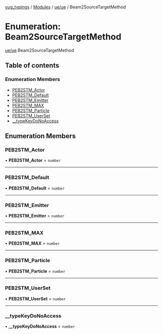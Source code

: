 [yug_typings](../README.md) / [Modules](../modules.md) / [ue/ue](../modules/ue_ue.md) / Beam2SourceTargetMethod

# Enumeration: Beam2SourceTargetMethod

[ue/ue](../modules/ue_ue.md).Beam2SourceTargetMethod

## Table of contents

### Enumeration Members

- [PEB2STM\_Actor](ue_ue.Beam2SourceTargetMethod.md#peb2stm_actor)
- [PEB2STM\_Default](ue_ue.Beam2SourceTargetMethod.md#peb2stm_default)
- [PEB2STM\_Emitter](ue_ue.Beam2SourceTargetMethod.md#peb2stm_emitter)
- [PEB2STM\_MAX](ue_ue.Beam2SourceTargetMethod.md#peb2stm_max)
- [PEB2STM\_Particle](ue_ue.Beam2SourceTargetMethod.md#peb2stm_particle)
- [PEB2STM\_UserSet](ue_ue.Beam2SourceTargetMethod.md#peb2stm_userset)
- [\_\_typeKeyDoNoAccess](ue_ue.Beam2SourceTargetMethod.md#__typekeydonoaccess)

## Enumeration Members

### PEB2STM\_Actor

• **PEB2STM\_Actor** = `number`

___

### PEB2STM\_Default

• **PEB2STM\_Default** = `number`

___

### PEB2STM\_Emitter

• **PEB2STM\_Emitter** = `number`

___

### PEB2STM\_MAX

• **PEB2STM\_MAX** = `number`

___

### PEB2STM\_Particle

• **PEB2STM\_Particle** = `number`

___

### PEB2STM\_UserSet

• **PEB2STM\_UserSet** = `number`

___

### \_\_typeKeyDoNoAccess

• **\_\_typeKeyDoNoAccess** = `number`
